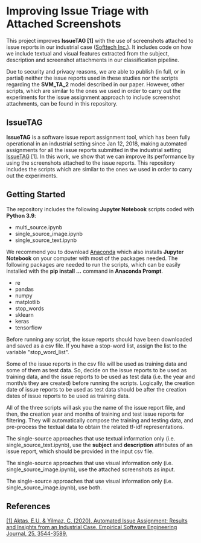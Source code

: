 # Improving Issue Triage with Attached Screenshots

This project improves **IssueTAG [1]** with the use of screenshots attached to issue reports in our industrial case ([Softtech Inc.](https://softtech.com.tr/)). It includes code on how we include textual and visual features extracted from the subject, description and screenshot attachments in our classification pipeline. 

Due to security and privacy reasons, we are able to publish (in full, or in partial) neither the issue reports used in these studies nor the scripts regarding the **SVM_TA_2** model described in our paper. However, other scripts, which are similar to the ones we used in order to carry out the experiments for the issue assignment approach to include screenshot attachments, can be found in this repository. 

## IssueTAG

**IssueTAG** is a software issue report assignment tool, which has been fully operational in an industrial setting since Jan 12, 2018, making automated assignments for all the issue reports submitted in the industrial setting [IssueTAG](https://github.com/ethemutku/IssueTAG) [1]. In this work, we show that we can improve its performance by using the screenshots attached to the issue reports. This repository includes the scripts which are similar to the ones we used in order to carry out the experiments.

## Getting Started

The repository includes the following **Jupyter Notebook** scripts coded with **Python 3.9**: 

* multi_source.ipynb
* single_source_image.ipynb
* single_source_text.ipynb

We recommend you to download [Anaconda](https://www.anaconda.com/products/distribution) which also installs **Jupyter Notebook** on your computer with most of the packages needed. The following packages are needed to run the scripts, which can be easily installed with the **pip install ...** command in **Anaconda Prompt**. 

* re
* pandas
* numpy
* matplotlib 
* stop_words
* sklearn
* keras
* tensorflow

Before running any script, the issue reports should have been downloaded and saved as a csv file. If you have a stop-word list, assign the list to the variable "stop_word_list". 

Some of the issue reports in the csv file will be used as training data and some of them as test data. So, decide on the issue reports to be used as training data, and the issue reports to be used as test data (i.e. the year and month/s they are created) before running the scripts. Logically, the creation date of issue reports to be used as test data should be after the creation dates of issue reports to be used as training data. 

All of the three scripts will ask you the name of the issue report file, and then, the creation year and months of training and test issue reports for filtering. They will automatically compose the training and testing data, and pre-process the textual data to obtain the related tf-idf representations. 

The single-source approaches that use textual information only (i.e. single_source_text.ipynb), use the **subject** and **description** attributes of an issue report, which should be provided in the input csv file. 

The single-source approaches that use visual information only (i.e. single_source_image.ipynb), use the attached screenshots as input. 

The single-source approaches that use visual information only (i.e. single_source_image.ipynb), use both. 

## References

[[1] Aktas, E.U. & Yilmaz, C. (2020). Automated Issue Assignment: Results and Insights from an Industrial Case. Empirical Software Engineering Journal, 25, 3544-3589.](https://link.springer.com/article/10.1007/s10664-020-09846-3)
